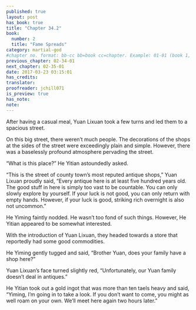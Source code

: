 ```yaml
---
published: true
layout: post
has_book: true
title: "Chapter 34.2"
book:
  number: 2
  title: "Fame Spreads"
category: martial-god
#chapter no. format: bb-cc bb=book cc=chapter. Example: 01-01 (book 1, chapter 1)
previous_chapter: 02-34-01
next_chapter: 02-35-01
date: 2017-03-23 03:15:01 
has_credits:
translator:
proofreader: jchill071
is_preview: true
has_note: 
note: 
---
```

After having a casual meal, Yuan Lixuan took a few turns and led them to a spacious street.

On this big street, there weren’t much people. The decorations of the shops at the sides of the street were exceedingly plain and simple. However, there was a baselessly profound atmosphere pervading the street.

“What is this place?” He Yitian astoundedly asked.

“This is the street of county town’s most reputed antique shops,” Yuan Lixuan proudly said, “Every antique here is at least five hundred years old. The good stuff in here is simply too vast to be countable. You can only slowly explore by yourself. If your luck is not good, you can only return with empty hands.  However, if your luck is good, striking rich overnight is also not uncommon.”

He Yiming faintly nodded. He wasn’t too fond of such things. However, He Yitian appeared to be somewhat interested.

With the introduction of Yuan Lixuan, they headed towards a store that reportedly had some good commodities.

He Yiming gently tugged and said, “Brother Yuan, does your family have a shop here?”

Yuan Lixuan’s face turned slightly red, “Unfortunately, our Yuan family doesn’t deal in antiques.”

He Yitian took out a gold ingot that was more than ten taels heavy and said, “Yiming, I’m going in to take a look. If you don’t want to come, you might as well roam on your own. We’ll meet here again two hours later.”
